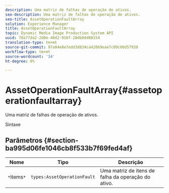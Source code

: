 ```yaml
---
description: Uma matriz de falhas de operação de ativos.
seo-description: Uma matriz de falhas de operação de ativos.
seo-title: AssetOperationFaultArray
solution: Experience Manager
title: AssetOperationFaultArray
topic: Dynamic Media Image Production System API
uuid: 78a77da2-2d0e-40d2-916f-28db0dd68154
translation-type: tm+mt
source-git-commit: 97a84e8e7edd3d834ca42069eae7c09c00d57938
workflow-type: tm+mt
source-wordcount: '34'
ht-degree: 0%

---
```



# AssetOperationFaultArray{#assetoperationfaultarray}

Uma matriz de falhas de operação de ativos.

Sintaxe

## Parâmetros {#section-ba995d06fe1046cb8f533b7f69fed4af}

| Nome | Tipo | Descrição |
|---|---|---|
| `*`items`*` | `types:AssetOperationFault` | Uma matriz de itens de falha da operação do ativo. |

